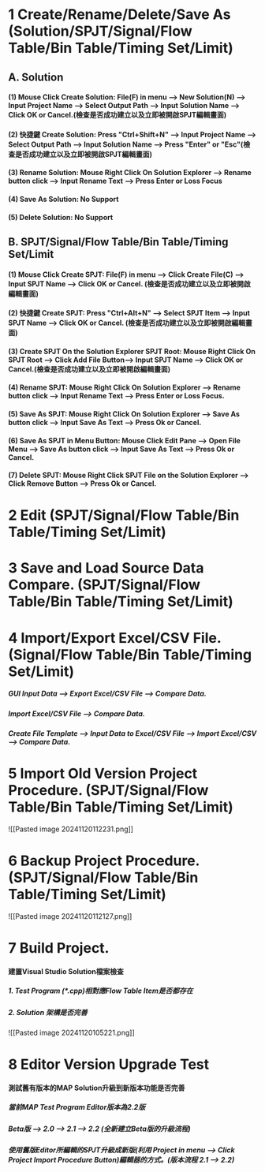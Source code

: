 # 1 Create/Rename/Delete/Save As (Solution/SPJT/Signal/Flow Table/Bin Table/Timing Set/Limit)
## A. Solution
#### (1) Mouse Click Create Solution: File(F) in menu --> New Solution(N) --> Input Project Name --> Select Output Path --> Input Solution Name --> Click OK or Cancel.(檢查是否成功建立以及立即被開啟SPJT編輯畫面)
#### (2) 快捷鍵 Create Solution: Press "Ctrl+Shift+N" --> Input Project Name --> Select Output Path --> Input Solution Name --> Press "Enter" or "Esc"(檢查是否成功建立以及立即被開啟SPJT編輯畫面)

#### (3) Rename Solution: Mouse Right Click On Solution Explorer --> Rename button click --> Input Rename Text --> Press Enter or Loss Focus

#### (4) Save As Solution: No Support

#### (5) Delete Solution: No Support

## B. SPJT/Signal/Flow Table/Bin Table/Timing Set/Limit

#### (1) Mouse Click Create SPJT: File(F) in menu --> Click Create File(C) --> Input SPJT Name --> Click OK or Cancel. (檢查是否成功建立以及立即被開啟編輯畫面)

#### (2) 快捷鍵 Create SPJT: Press "Ctrl+Alt+N" --> Select SPJT Item --> Input SPJT Name  --> Click OK or Cancel. (檢查是否成功建立以及立即被開啟編輯畫面)

#### (3) Create SPJT On the Solution Explorer SPJT Root: Mouse Right Click On SPJT Root --> Click Add File Button--> Input SPJT Name  --> Click OK or Cancel.(檢查是否成功建立以及立即被開啟編輯畫面)

#### (4) Rename SPJT: Mouse Right Click On Solution Explorer --> Rename button click --> Input Rename Text --> Press Enter or Loss Focus.

#### (5) Save As SPJT: Mouse Right Click On Solution Explorer --> Save As button click --> Input Save As Text --> Press Ok or Cancel.

#### (6) Save As SPJT in Menu Button: Mouse Click Edit Pane --> Open File Menu --> Save As button click --> Input Save As Text --> Press Ok or Cancel.

#### (7) Delete SPJT: Mouse Right Click SPJT File on the Solution Explorer --> Click Remove Button --> Press Ok or Cancel.

# 2 Edit (SPJT/Signal/Flow Table/Bin Table/Timing Set/Limit)

# 3 Save and Load Source Data Compare. (SPJT/Signal/Flow Table/Bin Table/Timing Set/Limit)
# 4 Import/Export Excel/CSV File.(Signal/Flow Table/Bin Table/Timing Set/Limit)
##### GUI Input Data --> Export Excel/CSV File --> Compare Data.
##### Import Excel/CSV File --> Compare Data.
##### Create File Template --> Input Data to Excel/CSV File --> Import Excel/CSV --> Compare Data.

# 5 Import Old Version Project Procedure. (SPJT/Signal/Flow Table/Bin Table/Timing Set/Limit)
![[Pasted image 20241120112231.png]]
# 6 Backup Project Procedure. (SPJT/Signal/Flow Table/Bin Table/Timing Set/Limit)
![[Pasted image 20241120112127.png]]

# 7 Build Project.
#### 建置Visual Studio Solution檔案檢查
##### 1. Test Program (*.cpp)相對應Flow Table Item是否都存在
##### 2. Solution 架構是否完善 
![[Pasted image 20241120105221.png]]

# 8 Editor Version Upgrade Test
#### 測試舊有版本的MAP Solution升級到新版本功能是否完善

##### 當前MAP Test Program Editor版本為2.2版
##### Beta版 --> 2.0 --> 2.1 --> 2.2 (全新建立Beta版的升級流程)
##### 使用舊版Editor所編輯的SPJT升級成新版(利用 Project in menu --> Click Project Import Procedure Button)編輯器的方式。(版本流程 2.1 --> 2.2)
